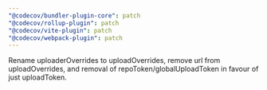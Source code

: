 ```yaml
---
"@codecov/bundler-plugin-core": patch
"@codecov/rollup-plugin": patch
"@codecov/vite-plugin": patch
"@codecov/webpack-plugin": patch
---
```


Rename uploaderOverrides to uploadOverrides, remove url from uploadOverrides, and removal of repoToken/globalUploadToken in favour of just uploadToken.
